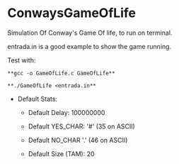 # ConwaysGameOfLife

Simulation Of Conway's Game Of life, to run on terminal.

entrada.in is a good example to show the game running.

Test with:

	**gcc -o GameOfLife.c GameOfLife**

	**./GameOfLife <entrada.in**


* Default Stats:

	* Default Delay: 100000000

	* Default YES_CHAR: '#' (35 on ASCII)

	* Default NO_CHAR '.' (46 on ASCII)

	* Default Size (TAM): 20
